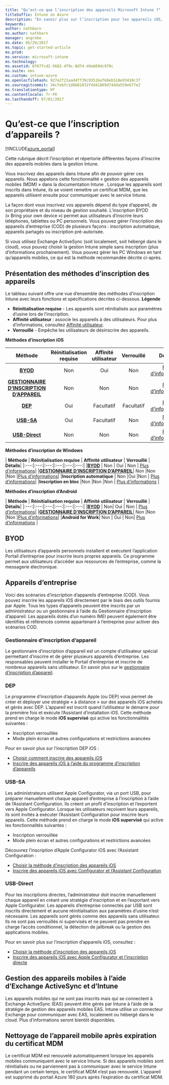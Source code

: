 ```yaml
---
title: "Qu’est-ce que l’inscription des appareils Microsoft Intune ?"
titleSuffix: Intune on Azure
description: "En savoir plus sur l’inscription pour les appareils iOS, Android et Windows."
keywords: 
author: nathbarn
ms.author: nathbarn
manager: angrobe
ms.date: 05/29/2017
ms.topic: get-started-article
ms.prod: 
ms.service: microsoft-intune
ms.technology: 
ms.assetid: 6f67fcd2-5682-4f9c-8d74-d4ab69dc978c
ms.suite: ems
ms.custom: intune-azure
ms.openlocfilehash: 927e2f21aad4ff39c9351bef68eb510e93410c37
ms.sourcegitcommit: 34cfebfc1d8b81032f4d41869d74dda559e677e2
ms.translationtype: HT
ms.contentlocale: fr-FR
ms.lasthandoff: 07/01/2017
---
```

# <a name="what-is-device-enrollment"></a>Qu’est-ce que l’inscription d’appareils ?
[!INCLUDE[azure_portal](./includes/azure_portal.md)]

Cette rubrique décrit l’inscription et répertorie différentes façons d’inscrire des appareils mobiles dans la gestion Intune.

Vous inscrivez des appareils dans Intune afin de pouvoir gérer ces appareils. Nous appelons cette fonctionnalité « gestion des appareils mobiles (MDM) » dans la documentation Intune . Lorsque les appareils sont inscrits dans Intune, ils se voient remettre un certificat MDM, que les appareils utilisent ensuite pour communiquer avec le service Intune.

La façon dont vous inscrivez vos appareils dépend du type d’appareil, de son propriétaire et du niveau de gestion souhaité. L’inscription BYOD (« Bring your own device ») permet aux utilisateurs d’inscrire leurs téléphones, tablettes ou PC personnels. Vous pouvez gérer l’inscription des appareils d’entreprise (COD) de plusieurs façons : inscription automatique, appareils partagés ou inscription pré-autorisée.

Si vous utilisez Exchange ActiveSync (soit localement, soit hébergé dans le cloud), vous pouvez choisir la gestion Intune simple sans inscription (plus d’informations prochainement). Vous pouvez gérer les PC Windows en tant qu’appareils mobiles, ce qui est la méthode recommandée décrite ci-après.


## <a name="overview-of-device-enrollment-methods"></a>Présentation des méthodes d’inscription des appareils

Le tableau suivant offre une vue d’ensemble des méthodes d’inscription Intune avec leurs fonctions et spécifications décrites ci-dessous.
**Légende**

- **Réinitialisation requise** - Les appareils sont réinitialisés aux paramètres d’usine lors de l’inscription.
- **Affinité utilisateur** : associe les appareils à des utilisateurs. Pour plus d’informations, consultez [Affinité utilisateur](device-enrollment-program-enroll-ios.md).
- **Verrouillé** - Empêche les utilisateurs de désinscrire des appareils.

**Méthodes d’inscription iOS**

| **Méthode** |  **Réinitialisation requise** |    **Affinité utilisateur**   |   **Verrouillé** | **Détails** |
|:---:|:---:|:---:|:---:|:---:|
|**[BYOD](#byod)** | Non|    Oui |   Non | [Plus d’informations](./apple-mdm-push-certificate-get.md)|
|**[GESTIONNAIRE D’INSCRIPTION D’APPAREIL](#dem)**|   Non |Non |Non  | [Plus d’informations](./device-enrollment-program-enroll-ios.md)|
|**[DEP](#dep)**|   Oui |   Facultatif |  Facultatif|[Plus d’informations](./device-enrollment-program-enroll-ios.md)|
|**[USB-SA](#usb-sa)**| Oui |   Facultatif |  Non| [Plus d’informations](./apple-configurator-setup-assistant-enroll-ios.md)|
|**[USB-Direct](#usb-direct)**| Non |    Non  | Non|[Plus d’informations](./apple-configurator-direct-enroll-ios.md)|

**Méthodes d’inscription de Windows**

| **Méthode** |  **Réinitialisation requise** |    **Affinité utilisateur**   |   **Verrouillé** | **Détails**|
|:---:|:---:|:---:|:---:|:---:|:---:|
|**[BYOD](#byod)** | Non |   Oui |   Non | [Plus d’informations](windows-enroll.md)|
|**[GESTIONNAIRE D’INSCRIPTION D’APPAREIL](#dem)**|   Non |Non |Non  |[Plus d’informations](device-enrollment-manager-enroll.md)|
|**Inscription automatique** | Non |Oui |Non | [Plus d’informations](./windows-enroll.md#enable-windows-10-automatic-enrollment)|
|**Inscription en bloc** |Non |Non |Non | [Plus d’informations](./windows-bulk-enroll.md) |

**Méthodes d’inscription d’Android**

| **Méthode** |  **Réinitialisation requise** |    **Affinité utilisateur**   |   **Verrouillé** | **Détails**|
|:---:|:---:|:---:|:---:|:---:|:---:|
|**[BYOD](#byod)** | Non|    Oui |   Non | [Plus d’informations](./android-enroll.md)|
|**[GESTIONNAIRE D’INSCRIPTION D’APPAREIL](#dem)**|   Non |Non |Non  |[Plus d’informations](./device-enrollment-program-enroll-ios.md)|
|**Android for Work**| Non | Oui | Non| [Plus d’informations](./android-enroll.md#enable-enrollment-of-android-for-work-devices) |


## <a name="byod"></a>BYOD
Les utilisateurs d’appareils personnels installent et exécutent l’application Portail d’entreprise pour inscrire leurs propres appareils. Ce programme permet aux utilisateurs d’accéder aux ressources de l’entreprise, comme la messagerie électronique.

## <a name="corporate-owned-devices"></a>Appareils d’entreprise
Voici des scénarios d’inscription d’appareils d’entreprise (COD). Vous pouvez inscrire les appareils iOS directement par le biais des outils fournis par Apple. Tous les types d’appareils peuvent être inscrits par un administrateur ou un gestionnaire à l’aide du Gestionnaire d’inscription d’appareil. Les appareils dotés d’un numéro IMEI peuvent également être identifiés et référencés comme appartenant à l’entreprise pour activer des scénarios COD.

### <a name="dem"></a>Gestionnaire d’inscription d’appareil
Le gestionnaire d’inscription d’appareil est un compte d’utilisateur spécial permettant d’inscrire et de gérer plusieurs appareils d’entreprise. Les responsables peuvent installer le Portail d’entreprise et inscrire de nombreux appareils sans utilisateur. En savoir plus sur le [gestionnaire d’inscription d’appareil](./device-enrollment-manager-enroll.md).

### <a name="dep"></a>DEP
Le programme d’inscription d’appareils Apple (ou DEP) vous permet de créer et déployer une stratégie « à distance » sur des appareils iOS achetés et gérés avec DEP. L’appareil est inscrit quand l’utilisateur le démarre pour la première fois et exécute l’Assistant d’installation iOS. Cette méthode prend en charge le mode **iOS supervisé** qui active les fonctionnalités suivantes :

  - Inscription verrouillée
  - Mode plein écran et autres configurations et restrictions avancées

Pour en savoir plus sur l’inscription DEP iOS :

- [Choisir comment inscrire des appareils iOS](enrollment-method-choose-ios.md)
- [Inscrire des appareils iOS à l’aide du programme d’inscription d’appareils](device-enrollment-program-enroll-ios.md)

### <a name="usb-sa"></a>USB-SA
Les administrateurs utilisent Apple Configurator, via un port USB, pour préparer manuellement chaque appareil d’entreprise à l’inscription à l’aide de l’Assistant Configuration. Ils créent un profil d’inscription et l’exportent vers Apple Configurator. Lorsque les utilisateurs reçoivent leurs appareils, ils sont invités à exécuter l’Assistant Configuration pour inscrire leurs appareils. Cette méthode prend en charge le mode **iOS supervisé** qui active les fonctionnalités suivantes :
  - Inscription verrouillée
  - Mode plein écran et autres configurations et restrictions avancées

Découvrez l’inscription d’Apple Configurator iOS avec l’Assistant Configuration :

- [Choisir la méthode d’inscription des appareils iOS](enrollment-method-choose-ios.md)
- [Inscrire des appareils iOS avec Configurator et l’Assistant Configuration](apple-configurator-setup-assistant-enroll-ios.md)

### <a name="usb-direct"></a>USB-Direct
Pour les inscriptions directes, l’administrateur doit inscrire manuellement chaque appareil en créant une stratégie d’inscription et en l’exportant vers Apple Configurator. Les appareils d’entreprise connectés par USB sont inscrits directement et aucune réinitialisation aux paramètres d’usine n’est nécessaire. Les appareils sont gérés comme des appareils sans utilisateur. Ils ne sont pas verrouillés ni supervisés et ne peuvent pas prendre en charge l’accès conditionnel, la détection de jailbreak ou la gestion des applications mobiles.

Pour en savoir plus sur l’inscription d’appareils iOS, consultez :

- [Choisir la méthode d’inscription des appareils iOS](enrollment-method-choose-ios.md)
- [Inscrire des appareils iOS avec Apple Configurator et l’inscription directe](apple-configurator-direct-enroll-ios.md)

## <a name="mobile-device-management-with-exchange-activesync-and-intune"></a>Gestion des appareils mobiles à l’aide d’Exchange ActiveSync et d’Intune
Les appareils mobiles qui ne sont pas inscrits mais qui se connectent à Exchange ActiveSync (EAS) peuvent être gérés par Intune à l’aide de la stratégie de gestion des appareils mobiles EAS. Intune utilise un connecteur Exchange pour communiquer avec EAS, localement ou hébergé dans le cloud. Plus d’informations seront bientôt disponibles.

## <a name="mobile-device-cleanup-after-mdm-certificate-expiration"></a>Nettoyage de l’appareil mobile après expiration du certificat MDM

Le certificat MDM est renouvelé automatiquement lorsque les appareils mobiles communiquent avec le service Intune. Si des appareils mobiles sont réinitialisés ou ne parviennent pas à communiquer avec le service Intune pendant un certain temps, le certificat MDM n’est pas renouvelé. L’appareil est supprimé du portail Azure 180 jours après l’expiration du certificat MDM.

